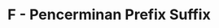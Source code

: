 ---
contest: Gemastik
year: 2021
round: Qualification
problem: F
title: F - Pencerminan Prefix Suffix
pdf: /contests/gemastik/2021/qualification/F - Pencerminan Prefix Suffix.pdf
---